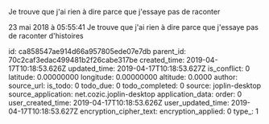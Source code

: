 Je trouve que j\'ai rien à dire parce que j\'essaye pas de raconter

23 mai 2018 à 05:55:41
Je trouve que j\'ai rien à dire parce que j\'essaye pas de raconter
d\'histoires


id: ca858547ae914d66a957805ede07e7db
parent_id: 70c2caf3edac499481b2f26cabe317be
created_time: 2019-04-17T10:18:53.626Z
updated_time: 2019-04-17T10:18:53.627Z
is_conflict: 0
latitude: 0.00000000
longitude: 0.00000000
altitude: 0.0000
author: 
source_url: 
is_todo: 0
todo_due: 0
todo_completed: 0
source: joplin-desktop
source_application: net.cozic.joplin-desktop
application_data: 
order: 0
user_created_time: 2019-04-17T10:18:53.626Z
user_updated_time: 2019-04-17T10:18:53.627Z
encryption_cipher_text: 
encryption_applied: 0
type_: 1